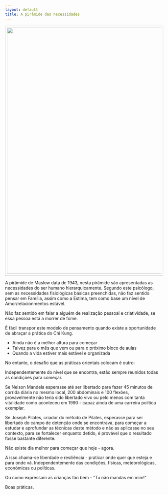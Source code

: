 ```yaml
---
layout: default 
title: A pirâmide das necessidades
---
```

<p align="center"><img src="http://lourencoazevedo.com/pimagens/2015-03-13.jpg" style="border: 1px solid #ccc; padding: 5px; width: 800px"></p>

A pirâmide de Maslow data de 1943, nesta pirâmide são apresentadas as necessidades do ser humano hierarquicamente. Segundo este psicólogo, sem as necessidades fisiológicas básicas preenchidas, não faz sentido pensar em Família, assim como a Estima, tem como base um nível de Amor/relacionmentos estável. 

Não faz sentido em falar a alguém de realização pessoal e criatividade, se essa pessoa está a morrer de fome. 

É fácil transpor este modelo de pensamento quando existe a oportunidade de abraçar a prática do Chi Kung. 

+ Ainda não é a melhor altura para começar
+ Talvez para o mês que vem ou para o próximo bloco de aulas
+ Quando a vida estiver mais estável e organizada 

No entanto, o desafio que as práticas orientais colocam é outro:

Independentemente do nível que se encontra, estão sempre reunidos todas as condições para começar. 

Se Nelson Mandela esperasse até ser libertado para fazer 45 minutos de corrida diária no mesmo local, 200 abdominais e 100 flexões, provavelmente não teria sido libertado vivo ou pelo menos com tanta vitalidade como aconteceu em 1990 - capaz ainda de uma carreira política exemplar. 

Se Joseph Pilates, criador do método de Pilates, esperasse para ser libertado do campo de detenção onde se encontrava, para começar a estudar e aprofundar as técnicas deste método e não as aplicasse no seu contexto, para se fortalecer enquanto detido, é provável que o resultado fosse bastante diferente. 

Não existe dia melhor para começar que hoje - agora. 

A isso chama-se liberdade e resiliência - praticar onde quer que esteja e para onde vá. Independentemente das condições, físicas, meteorológicas, económicas ou políticas. 

Ou como expressam as crianças tão bem - "Tu não mandas em mim!"

Boas práticas. 